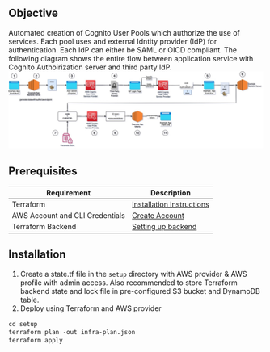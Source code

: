 ## Objective
Automated creation of Cognito User Pools which authorize the use of services. Each pool uses and external Idntity provider (IdP) for authentication. Each IdP can either be SAML or OICD compliant.
The following diagram shows the entire flow between application service with Cognito Authoirization server and third party IdP.
![alt text](cognito-auth-flow.jpg)

## Prerequisites
| Requirement | Description |
| ----------- | ----------- |
| Terraform | [Installation Instructions](https://learn.hashicorp.com/tutorials/terraform/install-cli) |
| AWS Account and CLI Credentials | [Create Account](https://console.aws.amazon.com/console/home) |
| Terraform Backend | [Setting up backend](https://www.terraform.io/language/settings/backends/s3)

## Installation

1. Create a state.tf file in the `setup` directory with AWS provider & AWS profile with admin access. 
Also recommended to store Terraform backend state and lock file in pre-configured S3 bucket and DynamoDB table.
2. Deploy using Terraform and AWS provider
```
cd setup
terraform plan -out infra-plan.json
terraform apply 
```
